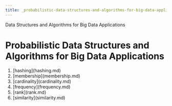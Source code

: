 ```yaml
---
title: _probabilistic-data-structures-and-algorithms-for-big-data-applications
---
```


Data Structures and Algorithms for Big Data Applications

# Probabilistic Data Structures and Algorithms for Big Data Applications

1.  \[hashing](hashing.md)
2.  \[membership](membership.md)
3.  \[cardinality](cardinality.md)
4.  \[frequency](frequency.md)
5.  \[rank](rank.md)
6.  \[similarity](similarity.md)
